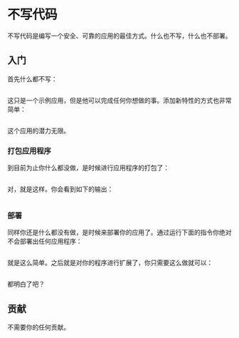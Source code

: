 # 不写代码

不写代码是编写一个安全、可靠的应用的最佳方式。什么也不写，什么也不部署。

## 入门

首先什么都不写：

```

```

这只是一个示例应用，但是他可以完成任何你想做的事。添加新特性的方式也非常简单：

```

```

这个应用的潜力无限。

### 打包应用程序

到目前为止你什么都没做，是时候进行应用程序的打包了：

```

```

对，就是这样。你会看到如下的输出：

```

```

### 部署

同样你还是什么都没有做，是时候来部署你的应用了。通过运行下面的指令你绝对不会部署出任何应用程序：

```

```

就是这么简单。之后就是对你的程序进行扩展了，你只需要这么做就可以：

```

```

都明白了吧？

## 贡献

不需要你的任何贡献。
